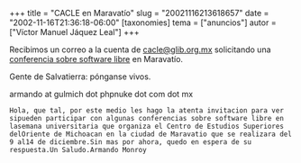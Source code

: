 +++
title = "CACLE en Maravatío"
slug = "20021116213618657"
date = "2002-11-16T21:36:18-06:00"
[taxonomies]
tema = ["anuncios"]
autor = ["Víctor Manuel Jáquez Leal"]
+++

Recibimos un correo a la cuenta de <cacle@glib.org.mx> solicitando una
[conferencia sobre software
libre](http://glib.org.mx/projects/conferencias/) en Maravatío.

Gente de Salvatierra: pónganse vivos.

<!-- more -->
armando at gulmich dot phpnuke dot com dot mx

    Hola, que tal, por este medio les hago la atenta invitacion para ver sipueden participar con algunas conferencias sobre software libre en lasemana universitaria que organiza el Centro de Estudios Superiores delOriente de Michoacan en la ciudad de Maravatio que se realizara del 9 al14 de diciembre.Sin mas por ahora, quedo en espera de su respuesta.Un Saludo.Armando Monroy

